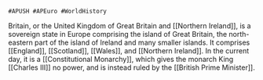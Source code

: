 	#APUSH #APEuro #WorldHistory 
Britain, or the United Kingdom of Great Britain and [[Northern Ireland]], is a sovereign state in Europe comprising the island of Great Britain, the north-eastern part of the island of Ireland and many smaller islands. It comprises [[England]], [[Scotland]], [[Wales]], and [[Northern Ireland]]. In the current day, it is a [[Constitutional Monarchy]], which gives the monarch King [[Charles III]] no power, and is instead ruled by the [[British Prime Minister]].